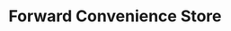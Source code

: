 ---
title: "Forward Convenience Store"
url: /cass-city/forward-convenience-store/
shop: Lebensmittel
---